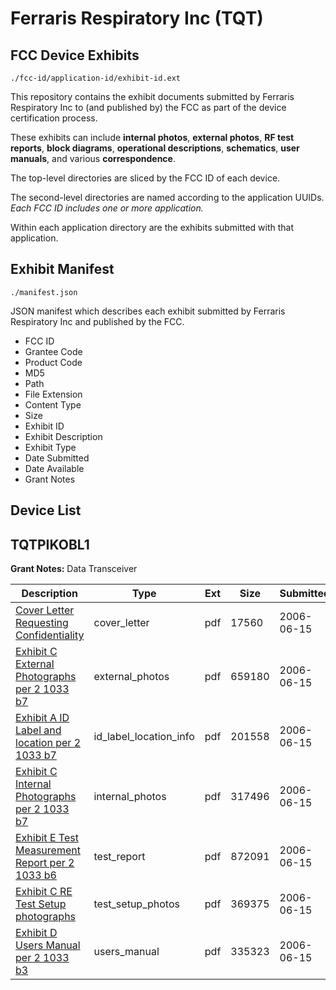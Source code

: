 # Ferraris Respiratory Inc (TQT)
## FCC Device Exhibits

```
./fcc-id/application-id/exhibit-id.ext
```

This repository contains the exhibit documents submitted by Ferraris Respiratory Inc to (and published by) the FCC as part of the device certification process.

These exhibits can include **internal photos**, **external photos**, **RF test reports**, **block diagrams**, **operational descriptions**, **schematics**, **user manuals**, and various **correspondence**.

The top-level directories are sliced by the FCC ID of each device.

The second-level directories are named according to the application UUIDs. *Each FCC ID includes one or more application.*

Within each application directory are the exhibits submitted with that application. 

## Exhibit Manifest

```
./manifest.json
```

JSON manifest which describes each exhibit submitted by Ferraris Respiratory Inc and published by the FCC.

- FCC ID
- Grantee Code
- Product Code
- MD5
- Path
- File Extension
- Content Type
- Size
- Exhibit ID
- Exhibit Description
- Exhibit Type
- Date Submitted
- Date Available
- Grant Notes

## Device List
## TQTPIKOBL1
**Grant Notes:** Data Transceiver

| Description | Type | Ext | Size | Submitted | Available |
| ----------- | ---- | --- | ---- | --------- | --------- |
| [Cover Letter Requesting Confidentiality](TQTPIKOBL1/d39730cf9b7b8bcf030bdb58ace30803/669274.pdf) | cover_letter | pdf | 17560 | 2006-06-15 | 2006-06-15 |
| [Exhibit C External Photographs per 2 1033 b7](TQTPIKOBL1/d39730cf9b7b8bcf030bdb58ace30803/669269.pdf) | external_photos | pdf | 659180 | 2006-06-15 | 2006-06-15 |
| [Exhibit A ID Label and location per 2 1033 b7](TQTPIKOBL1/d39730cf9b7b8bcf030bdb58ace30803/669265.pdf) | id_label_location_info | pdf | 201558 | 2006-06-15 | 2006-06-15 |
| [Exhibit C Internal Photographs per 2 1033 b7](TQTPIKOBL1/d39730cf9b7b8bcf030bdb58ace30803/669270.pdf) | internal_photos | pdf | 317496 | 2006-06-15 | 2006-06-15 |
| [Exhibit E Test Measurement Report per 2 1033 b6](TQTPIKOBL1/d39730cf9b7b8bcf030bdb58ace30803/669273.pdf) | test_report | pdf | 872091 | 2006-06-15 | 2006-06-15 |
| [Exhibit C RE Test Setup photographs](TQTPIKOBL1/d39730cf9b7b8bcf030bdb58ace30803/669271.pdf) | test_setup_photos | pdf | 369375 | 2006-06-15 | 2006-06-15 |
| [Exhibit D Users Manual per 2 1033 b3](TQTPIKOBL1/d39730cf9b7b8bcf030bdb58ace30803/669272.pdf) | users_manual | pdf | 335323 | 2006-06-15 | 2006-06-15 |
